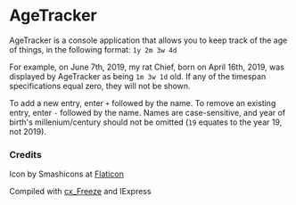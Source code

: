 # AgeTracker
AgeTracker is a console application that allows you to keep track of the age of things, in the following format: `1y 2m 3w 4d`

For example, on June 7th, 2019, my rat Chief, born on April 16th, 2019, was displayed by AgeTracker as being `1m 3w 1d` old.
If any of the timespan specifications equal zero, they will not be shown.

To add a new entry, enter `+` followed by the name.
To remove an existing entry, enter `-` followed by the name.
Names are case-sensitive, and year of birth's millenium/century should not be omitted (`19` equates to the year 19, not 2019).

### Credits
Icon by Smashicons at [Flaticon](https://www.flaticon.com/free-icon/hourglass_148855)

Compiled with [cx_Freeze](https://github.com/anthony-tuininga/cx_Freeze) and IExpress
